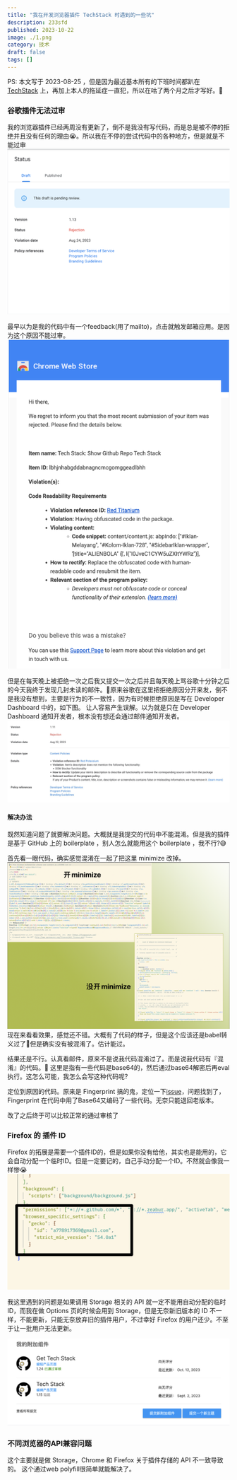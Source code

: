 ```yaml
---
title: "我在开发浏览器插件 TechStack 时遇到的一些坑"
description: 233sfd
published: 2023-10-22
image: ./1.png
category: 技术
draft: false
tags: [] 
---
```



PS: 本文写于  2023-08-25 ，但是因为最近基本所有的下班时间都趴在 [TechStack](https://github.com/Get-Tech-Stack/TechStack?ref=blog) 上，再加上本人的拖延症一直犯，所以在咕了两个月之后才写好。🤣

### 谷歌插件无法过审
我的浏览器插件已经两周没有更新了，倒不是我没有写代码，而是总是被不停的拒绝并且没有任何的理由😭。所以我在不停的尝试代码中的各种地方，但是就是不能过审
![1.png](1.png)

最早以为是我的代码中有一个feedback(用了mailto)，点击就触发邮箱应用。是因为这个原因不能过审。
![1.png](2.png)

但是在每天晚上被拒绝一次之后我又提交一次之后并且每天晚上骂谷歌十分钟之后的今天我终于发现几封未读的邮件。🤯原来谷歌在这里把拒绝原因分开来发，倒不是我没有想到，主要是行为的不一致性，因为有时候拒绝原因是写在 Developer Dashboard 中的，如下图。 让人容易产生误解。以为就是只在 Developer Dashboard 通知开发者，根本没有想还会通过邮件通知开发者。
![Alt text](image.png)

#### 解决办法
既然知道问题了就要解决问题。大概就是我提交的代码中不能混淆。但是我的插件是基于 GitHub 上的 boilerplate ，别人怎么就能用这个 boilerplate ，我不行?😅 

首先看一眼代码，确实感觉混淆在一起了把这里 minimize 改掉。
![对比](5.png)
现在来看看效果，感觉还不错。大概有了代码的样子，但是这个应该还是babel转义过了🤔但是确实没有被混淆了。估计能过。

结果还是不行。认真看邮件，原来不是说我代码混淆过了。而是说我代码有『混淆』的代码。🤯 这里是指有一些代码是base64的，然后通过base64解密后再eval执行。这怎么可能，我怎么会写这种代码呢? 

定位到原因的代码。原来是 Fingerprint 搞的鬼，定位一下[issue](https://github.com/fingerprintjs/fingerprintjs/issues/734)，问题找到了，Fingerprint 在代码中用了Base64又编码了一些代码。无奈只能退回老版本。

改了之后终于可以比较正常的通过审核了

### Firefox 的 插件 ID
Firefox 的拓展是需要一个插件ID的，但是如果你没有给他，其实也是能用的，它会自动分配一个临时ID。但是一定要记的，自己手动分配一个ID。不然就会像我一样惨😭
![一定要手动给一个插件 ID](3.png)

我这里遇到的问题是如果调用 Storage 相关的 API 就一定不能用自动分配的临时ID，而我在做 Options 页的时候会用到 Storage，但是无奈新旧版本的 ID 不一样，不能更新，只能无奈放弃旧的插件用户，不过幸好 Firefox 的用户还少。不至于让一批用户无法更新。

![无奈只能新开一个插件](4.png)

### 不同浏览器的API兼容问题
这个主要就是做 Storage，Chrome 和 Firefox 关于插件存储的 API 不一致导致的。 这个通过web polyfill很简单就能解决了。


